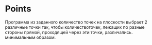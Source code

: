 # Points
Программа из заданного количество точек на плоскости выбрает 2 различные точки так, чтобы количествоточек, 
лежащих по разные стороны прямой, проходящей через эти точки, различались. минимальным образом.
